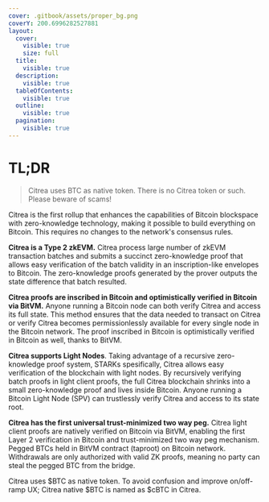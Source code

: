 ```yaml
---
cover: .gitbook/assets/proper_bg.png
coverY: 200.6996282527881
layout:
  cover:
    visible: true
    size: full
  title:
    visible: true
  description:
    visible: true
  tableOfContents:
    visible: true
  outline:
    visible: true
  pagination:
    visible: true
---
```


# TL;DR

> Citrea uses BTC as native token. There is no Citrea token or such. Please beware of scams!

Citrea is the first rollup that enhances the capabilities of Bitcoin blockspace with zero-knowledge technology, making it possible to build everything on Bitcoin. This requires no changes to the network's consensus rules.&#x20;

**Citrea is a Type 2 zkEVM.** Citrea process large number of zkEVM transaction batches and submits a succinct zero-knowledge proof that allows easy verification of the batch validity in an inscription-like envelopes to Bitcoin. The zero-knowledge proofs generated by the prover outputs the state difference that batch resulted.&#x20;

**Citrea proofs are inscribed in Bitcoin and optimistically verified in Bitcoin via BitVM.** Anyone running a Bitcoin node can both verify Citrea and access its full state. This method ensures that the data needed to transact on Citrea or verify Citrea becomes permissionlessly available for every single node in the Bitcoin network. The proof inscribed in Bitcoin is optimistically verified in Bitcoin as well, thanks to BitVM.

**Citrea supports Light Nodes**. Taking advantage of a recursive zero-knowledge proof system, STARKs spesifically, Citrea allows easy verification of the blockchain with light nodes. By recursively verifying batch proofs in light client proofs, the full Citrea blockchain shrinks into a small zero-knowledge proof and lives inside Bitcoin. Anyone running a Bitcoin Light Node (SPV) can trustlessly verify Citrea and access to its state root.&#x20;

**Citrea has the first universal trust-minimized two way peg.** Citrea light client proofs are natively verified on Bitcoin via BitVM, enabling the first Layer 2 verification in Bitcoin and trust-minimized two way peg mechanism. Pegged BTCs held in BitVM contract (taproot) on Bitcoin network. Withdrawals are only authorized with valid ZK proofs, meaning no party can steal the pegged BTC from the bridge.

Citrea uses $BTC as native token. To avoid confusion and improve on/off-ramp UX; Citrea native $BTC is named as $cBTC in Citrea.

